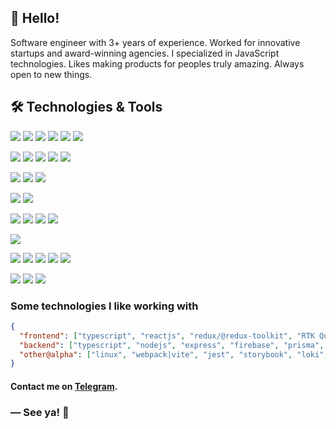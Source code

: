 ## 👋 Hello! 
Software engineer with 3+ years of experience. Worked for innovative startups and award-winning agencies. I specialized in JavaScript technologies. Likes making products for peoples truly amazing. Always open to new things.

## 🛠️ Technologies & Tools
![](https://img.shields.io/badge/Code-JavaScript-informational?style=flat&color=informational&logo=javascript)
![](https://img.shields.io/badge/Code-TypeScript-informational?style=flat&color=informational&logo=typescript)
![](https://img.shields.io/badge/Code-Node.js-informational?style=flat&color=764ABC&logo=nodedotjs)
![](https://img.shields.io/badge/Code-React-informational?style=flat&color=informational&logo=react)
![](https://img.shields.io/badge/Code-Next.js-informational?style=flat&color=informational&logo=nextdotjs)
![](https://img.shields.io/badge/Code-Redux-informational?style=flat&color=764ABC&logo=redux)

![](https://img.shields.io/badge/Tool-react_router-informational?style=flat&color=informational&logo=reactrouter)
![](https://img.shields.io/badge/Tool-react_hook_form-informational?style=flat&color=informational&logo=reacthookform)
![](https://img.shields.io/badge/Tool-React_Query-informational?style=flat&color=informational&logo=reactquery)
![](https://img.shields.io/badge/Tool-axios-informational?style=flat&color=informational&logo=axios)
![](https://img.shields.io/badge/Tool-i18n-informational?style=flat&color=informational&logo=i18next)

![](https://img.shields.io/badge/Tool-jest-informational?style=flat&color=informational&logo=jest)
![](https://img.shields.io/badge/Tool-Storybook-informational?style=flat&color=informational&logo=storybook)
![](https://img.shields.io/badge/Tool-Chromatic-informational?style=flat&color=informational&logo=chromatic)

![](https://img.shields.io/badge/Tool-ESLint-informational?style=flat&color=informational&logo=eslint)
![](https://img.shields.io/badge/Tool-stylelint-informational?style=flat&color=informational&logo=stylelint)

![](https://img.shields.io/badge/Tool-babel-informational?style=flat&color=informational&logo=babel)
![](https://img.shields.io/badge/Tool-babel-informational?style=flat&color=informational&logo=babel)
![](https://img.shields.io/badge/Tool-Webpack-informational?style=flat&color=informational&logo=webpack)
![](https://img.shields.io/badge/Tool-Vite-informational?style=flat&color=informational&logo=vite)


![](https://img.shields.io/badge/Tool-Git-informational?style=flat&color=informational&logo=git)


![](https://img.shields.io/badge/Tool-SCSS-informational?style=flat&color=C69&logo=sass)
![](https://img.shields.io/badge/Tool-CSS_modules-informational?style=flat&color=informational&logo=cssmodules)
![](https://img.shields.io/badge/Tool-Styled_components-informational?style=flat&color=informational&logo=styled-components)
![](https://img.shields.io/badge/Tool-Tailwind-informational?style=flat&color=informational&logo=tailwindcss)
![](https://img.shields.io/badge/Tool-MUI-informational?style=flat&color=informational&logo=mui)

![](https://img.shields.io/badge/Tool-Figma-informational?style=flat&color=informational&logo=figma)
![](https://img.shields.io/badge/Tool-Photoshop-informational?style=flat&color=informational&logo=adobephotoshop)
![](https://img.shields.io/badge/Tool-Illustrator-informational?style=flat&color=informational&logo=adobeillustrator)


### Some technologies I like working with

```json
{
  "frontend": ["typescript", "reactjs", "redux/@redux-toolkit", "RTK Query", "nextjs", "React Router", "React Lazy", "react query", "formik + yup", "react-hook-form", "i18n", "sass", "css-modules", "styled-components" "tailwindcss", "MUI"],
  "backend": ["typescript", "nodejs", "express", "firebase", "prisma", "mysql", "postgresql"],
  "other@alpha": ["linux", "webpack|vite", "jest", "storybook", "loki", "linters", "babel", "CI/CD", "git"]
}
```
 
#### Contact me on [Telegram](https://t.me/mironov_ma).

### ― See ya! 👋
